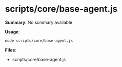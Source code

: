 # scripts/core/base-agent.js

**Summary**: No summary available.

**Usage**:

```bash
node scripts/core/base-agent.js
```

**Files**:
- scripts/core/base-agent.js
